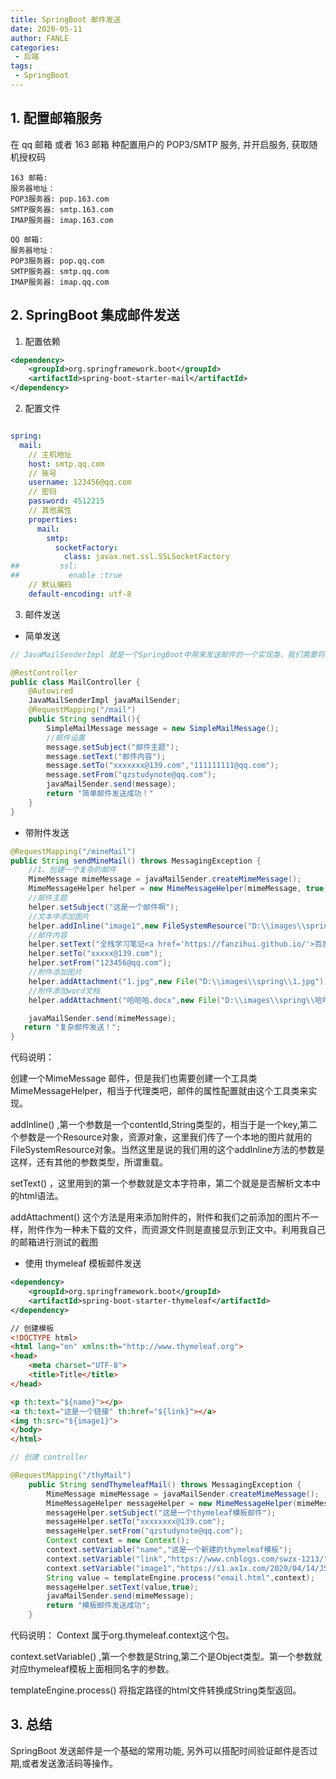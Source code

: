 ```yaml
---
title: SpringBoot 邮件发送
date: 2020-05-11
author: FANLE
categories:
 - 后端
tags: 
 - SpringBoot
---
```


## 1. 配置邮箱服务

在 qq 邮箱 或者 163 邮箱 种配置用户的 POP3/SMTP 服务, 并开启服务, 获取随机授权码

```
163 邮箱: 
服务器地址：
POP3服务器: pop.163.com
SMTP服务器: smtp.163.com
IMAP服务器: imap.163.com
```

```
QQ 邮箱: 
服务器地址：
POP3服务器: pop.qq.com
SMTP服务器: smtp.qq.com
IMAP服务器: imap.qq.com
```

## 2. SpringBoot 集成邮件发送

1. 配置依赖

```xml
<dependency>
    <groupId>org.springframework.boot</groupId>
    <artifactId>spring-boot-starter-mail</artifactId>
</dependency>

```

2. 配置文件

```yml

spring:
  mail:
    // 主机地址
    host: smtp.qq.com
    // 账号
    username: 123456@qq.com
    // 密码
    password: 4512215
    // 其他属性
    properties:
      mail:
        smtp:
          socketFactory:
            class: javax.net.ssl.SSLSocketFactory
##         ssl:
##           enable :true
    // 默认编码
    default-encoding: utf-8

```

3. 邮件发送


- 简单发送
```java
// JavaMailSenderImpl 就是一个SpringBoot中用来发送邮件的一个实现类，我们需要将它注入到bean中，以供使用。

@RestController
public class MailController {
    @Autowired
    JavaMailSenderImpl javaMailSender;
    @RequestMapping("/mail")
    public String sendMail(){
        SimpleMailMessage message = new SimpleMailMessage();
        //邮件设置
        message.setSubject("邮件主题");
        message.setText("邮件内容");
        message.setTo("xxxxxxx@139.com","111111111@qq.com");
        message.setFrom("qzstudynote@qq.com");
        javaMailSender.send(message);
        return "简单邮件发送成功！"
    }
}

```

- 带附件发送
```java
@RequestMapping("/mineMail")
public String sendMineMail() throws MessagingException {
    //1、创建一个复杂的邮件
    MimeMessage mimeMessage = javaMailSender.createMimeMessage();
    MimeMessageHelper helper = new MimeMessageHelper(mimeMessage, true);
    //邮件主题
    helper.setSubject("这是一个邮件啊");
    //文本中添加图片
    helper.addInline("image1",new FileSystemResource("D:\\images\\spring\\1.jpg"));
    //邮件内容
    helper.setText("全栈学习笔记<a href='https://fanzihui.github.io/'>百度一下</a>    <img src='cid:image1'></img>",true);
    helper.setTo("xxxxx@139.com");
    helper.setFrom("123456@qq.com");
    //附件添加图片
    helper.addAttachment("1.jpg",new File("D:\\images\\spring\\1.jpg"));
    //附件添加word文档
    helper.addAttachment("哈哈哈.docx",new File("D:\\images\\spring\\哈哈哈.docx"));

    javaMailSender.send(mimeMessage);
   return "复杂邮件发送！";
}


```
代码说明：

创建一个MimeMessage 邮件，但是我们也需要创建一个工具类MimeMessageHelper，相当于代理类吧，邮件的属性配置就由这个工具类来实现。

addInline() ,第一个参数是一个contentId,String类型的，相当于是一个key,第二个参数是一个Resource对象，资源对象，这里我们传了一个本地的图片就用的FileSystemResource对象。当然这里是说的我们用的这个addInline方法的参数是这样，还有其他的参数类型，所谓重载。

setText() ，这里用到的第一个参数就是文本字符串，第二个就是是否解析文本中的html语法。

addAttachment() 这个方法是用来添加附件的，附件和我们之前添加的图片不一样，附件作为一种未下载的文件，而资源文件则是直接显示到正文中。利用我自己的邮箱进行测试的截图




- 使用 thymeleaf 模板邮件发送

```xml
<dependency>
    <groupId>org.springframework.boot</groupId>
    <artifactId>spring-boot-starter-thymeleaf</artifactId>
</dependency>
```

```html
// 创建模板
<!DOCTYPE html>
<html lang="en" xmlns:th="http://www.thymeleaf.org">
<head>
    <meta charset="UTF-8">
    <title>Title</title>
</head>

<p th:text="${name}"></p>
<a th:text="这是一个链接" th:href="${link}"></a>
<img th:src="${image1}">
</body>
</html>

```

```java
// 创建 controller

@RequestMapping("/thyMail")
    public String sendThymeleafMail() throws MessagingException {
        MimeMessage mimeMessage = javaMailSender.createMimeMessage();
        MimeMessageHelper messageHelper = new MimeMessageHelper(mimeMessage);
        messageHelper.setSubject("这是一个thymeleaf模板邮件");
        messageHelper.setTo("xxxxxxxx@139.com");
        messageHelper.setFrom("qzstudynote@qq.com");
        Context context = new Context();
        context.setVariable("name","这是一个新建的thymeleaf模板");
        context.setVariable("link","https://www.cnblogs.com/swzx-1213/");
        context.setVariable("image1","https://s1.ax1x.com/2020/04/14/JShDYt.th.jpg");
        String value = templateEngine.process("email.html",context);
        messageHelper.setText(value,true);
        javaMailSender.send(mimeMessage);
        return "模板邮件发送成功";
    }

```
代码说明：
Context 属于org.thymeleaf.context这个包。

context.setVariable() ,第一个参数是String,第二个是Object类型。第一个参数就对应thymeleaf模板上面相同名字的参数。

templateEngine.process() 将指定路径的html文件转换成String类型返回。


## 3. 总结
SpringBoot 发送邮件是一个基础的常用功能, 另外可以搭配时间验证邮件是否过期,或者发送激活码等操作。